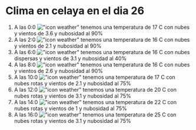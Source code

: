 # Clima en celaya en el dia 26

1. A las 0:0 !["icon weather"](http://openweathermap.org/img/w/04n.png) tenemos una temperatura de 17 C con nubes y  vientos de 3.6 y nubosidad al 90%
1. A las 2:0 !["icon weather"](http://openweathermap.org/img/w/04n.png) tenemos una temperatura de 16 C con nubes y  vientos de 2.1 y nubosidad al 90%
1. A las 6:0 !["icon weather"](http://openweathermap.org/img/w/03n.png) tenemos una temperatura de 16 C con nubes dispersas y  vientos de 3.1 y nubosidad al 40%
1. A las 8:0 !["icon weather"](http://openweathermap.org/img/w/04n.png) tenemos una temperatura de 16 C con nubes y  vientos de 2.6 y nubosidad al 90%
1. A las 10:0 !["icon weather"](http://openweathermap.org/img/w/04d.png) tenemos una temperatura de 17 C con nubes rotas y  vientos de 2.1 y nubosidad al 75%
1. A las 12:0 !["icon weather"](http://openweathermap.org/img/w/04d.png) tenemos una temperatura de 20 C con nubes rotas y  vientos de 3.1 y nubosidad al 75%
1. A las 14:0 !["icon weather"](http://openweathermap.org/img/w/04d.png) tenemos una temperatura de 22 C con nubes rotas y  vientos de 1 y nubosidad al 75%
1. A las 16:0 !["icon weather"](http://openweathermap.org/img/w/04d.png) tenemos una temperatura de 25 C con nubes rotas y  vientos de 3.1 y nubosidad al 75%
